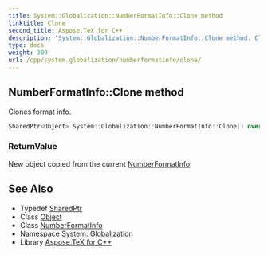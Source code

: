 ```yaml
---
title: System::Globalization::NumberFormatInfo::Clone method
linktitle: Clone
second_title: Aspose.TeX for C++
description: 'System::Globalization::NumberFormatInfo::Clone method. Clones format info in C++.'
type: docs
weight: 300
url: /cpp/system.globalization/numberformatinfo/clone/
---
```

## NumberFormatInfo::Clone method


Clones format info.

```cpp
SharedPtr<Object> System::Globalization::NumberFormatInfo::Clone() override
```


### ReturnValue

New object copied from the current [NumberFormatInfo](../).

## See Also

* Typedef [SharedPtr](../../../system/sharedptr/)
* Class [Object](../../../system/object/)
* Class [NumberFormatInfo](../)
* Namespace [System::Globalization](../../)
* Library [Aspose.TeX for C++](../../../)
